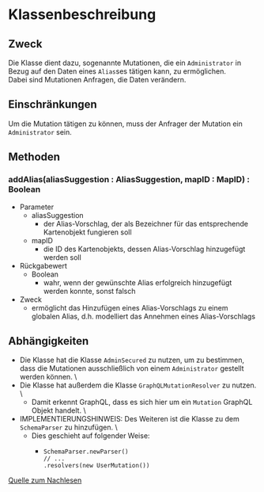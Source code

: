 # Klassenbeschreibung

## Zweck

Die Klasse dient dazu, sogenannte Mutationen, die ein `Administrator` in Bezug auf den Daten eines `Alias`ses tätigen kann, zu ermöglichen. \
Dabei sind Mutationen Anfragen, die Daten verändern.

## Einschränkungen

Um die Mutation tätigen zu können, muss der Anfrager der Mutation ein `Administrator` sein.

## Methoden

### addAlias(aliasSuggestion : AliasSuggestion, mapID : MapID) : Boolean

- Parameter
  - aliasSuggestion
    - der Alias-Vorschlag, der als Bezeichner für das entsprechende Kartenobjekt fungieren soll
  - mapID
    - die ID des Kartenobjekts, dessen Alias-Vorschlag hinzugefügt werden soll
- Rückgabewert
  - Boolean
    - wahr, wenn der gewünschte Alias erfolgreich hinzugefügt werden konnte, sonst falsch
- Zweck
  - ermöglicht das Hinzufügen eines Alias-Vorschlags zu einem globalen Alias, d.h. modelliert das Annehmen eines Alias-Vorschlags

## Abhängigkeiten

- Die Klasse hat die Klasse `AdminSecured` zu nutzen, um zu bestimmen, dass die Mutationen ausschließlich von einem `Administrator` gestellt werden können. \
- Die Klasse hat außerdem die Klasse `GraphQLMutationResolver` zu nutzen. \
  - Damit erkennt GraphQL, dass es sich hier um ein `Mutation` GraphQL Objekt handelt. \
- IMPLEMENTIERUNGSHINWEIS: Des Weiteren ist die Klasse zu dem `SchemaParser` zu hinzufügen. \
  - Dies geschieht auf folgender Weise:
    - ```
      SchemaParser.newParser()
      // ...
      .resolvers(new UserMutation())
      ```
[Quelle zum Nachlesen](https://www.graphql-java-kickstart.com/tools/schema-definition/)
